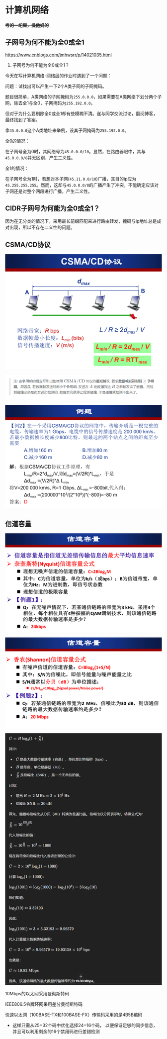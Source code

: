 # 计算机网络

#### ~~考的一坨屎，操他妈的~~



## 子网号为何不能为全0或全1

https://www.cnblogs.com/jmhwsrr/p/14021035.html

1. 子网号为何不能为全0或全1？

今天在写计算机网络-网络层的作业时遇到了一个问题：

问题：试找出可以产生一下2个A类子网的子网掩码。

题目很简单，A类网络的子网掩码为`255.0.0.0`，如果需要在A类网络下划分两个子网，除去全1与全0，子网掩码为`255.192.0.0`。

但对于为什么要剔除全0或全1却有些模糊不清。遂与同学交流讨论，翻阅博客，最终找到了答案。

拿`45.0.0.0`这个A类地址来举例，设其子网掩码为`255.192.0.0`。

全0的情况：

在子网号全为0时，其网络号为`45.0.0.0/10`。显然，在路由器眼中，其与`45.0.0.0/8`并无区别，产生二义性。

全1的情况：

在子网号全为1时，若想对本子网(`45.11.0.0/10`)广播，其目的ip应为`45.255.255.255`。然而，这却与`45.0.0.0/8`的广播产生了冲突，不能确定应该对子网还是对整个网段进行广播，产生二义性。

## CIDR子网号为何能为全0或全1？

因为在无分类的情况下，采用最长前缀匹配来进行路由转发，掩码与ip地址总是成对出现，所以不存在二义性的问题。

## CSMA/CD协议

![alt text](assets/hit-net/image.png)

![alt text](assets/hit-net/image-1.png)

![alt text](assets/hit-net/image-2.png)

## 信道容量

![alt text](assets/hit-net/image-3.png)


![alt text](assets/hit-net/image-4.png)



![alt text](assets/hit-net/image-5.png)


10Mbps的以太网采用曼彻斯特码

IEEE806.5令牌环网采用差分曼彻斯特码

快速以太网（100BASE-TX和100BASE-FX）传输码采用的是4B5B编码

* 这样只需从25=32个码中优化选择24=16个码， 以便保证足够的同步信息， 并且可以利用剩余的16个禁用码进行差错检测


